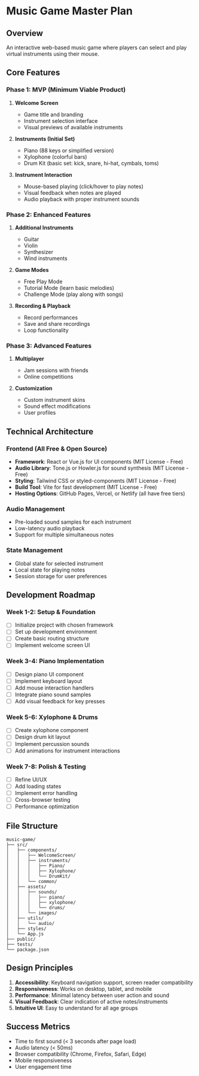 # Music Game Master Plan

## Overview
An interactive web-based music game where players can select and play virtual instruments using their mouse.

## Core Features

### Phase 1: MVP (Minimum Viable Product)
1. **Welcome Screen**
   - Game title and branding
   - Instrument selection interface
   - Visual previews of available instruments

2. **Instruments (Initial Set)**
   - Piano (88 keys or simplified version)
   - Xylophone (colorful bars)
   - Drum Kit (basic set: kick, snare, hi-hat, cymbals, toms)

3. **Instrument Interaction**
   - Mouse-based playing (click/hover to play notes)
   - Visual feedback when notes are played
   - Audio playback with proper instrument sounds

### Phase 2: Enhanced Features
1. **Additional Instruments**
   - Guitar
   - Violin
   - Synthesizer
   - Wind instruments

2. **Game Modes**
   - Free Play Mode
   - Tutorial Mode (learn basic melodies)
   - Challenge Mode (play along with songs)

3. **Recording & Playback**
   - Record performances
   - Save and share recordings
   - Loop functionality

### Phase 3: Advanced Features
1. **Multiplayer**
   - Jam sessions with friends
   - Online competitions

2. **Customization**
   - Custom instrument skins
   - Sound effect modifications
   - User profiles

## Technical Architecture

### Frontend (All Free & Open Source)
- **Framework**: React or Vue.js for UI components (MIT License - Free)
- **Audio Library**: Tone.js or Howler.js for sound synthesis (MIT License - Free)
- **Styling**: Tailwind CSS or styled-components (MIT License - Free)
- **Build Tool**: Vite for fast development (MIT License - Free)
- **Hosting Options**: GitHub Pages, Vercel, or Netlify (all have free tiers)

### Audio Management
- Pre-loaded sound samples for each instrument
- Low-latency audio playback
- Support for multiple simultaneous notes

### State Management
- Global state for selected instrument
- Local state for playing notes
- Session storage for user preferences

## Development Roadmap

### Week 1-2: Setup & Foundation
- [ ] Initialize project with chosen framework
- [ ] Set up development environment
- [ ] Create basic routing structure
- [ ] Implement welcome screen UI

### Week 3-4: Piano Implementation
- [ ] Design piano UI component
- [ ] Implement keyboard layout
- [ ] Add mouse interaction handlers
- [ ] Integrate piano sound samples
- [ ] Add visual feedback for key presses

### Week 5-6: Xylophone & Drums
- [ ] Create xylophone component
- [ ] Design drum kit layout
- [ ] Implement percussion sounds
- [ ] Add animations for instrument interactions

### Week 7-8: Polish & Testing
- [ ] Refine UI/UX
- [ ] Add loading states
- [ ] Implement error handling
- [ ] Cross-browser testing
- [ ] Performance optimization

## File Structure
```
music-game/
├── src/
│   ├── components/
│   │   ├── WelcomeScreen/
│   │   ├── instruments/
│   │   │   ├── Piano/
│   │   │   ├── Xylophone/
│   │   │   └── DrumKit/
│   │   └── common/
│   ├── assets/
│   │   ├── sounds/
│   │   │   ├── piano/
│   │   │   ├── xylophone/
│   │   │   └── drums/
│   │   └── images/
│   ├── utils/
│   │   └── audio/
│   ├── styles/
│   └── App.js
├── public/
├── tests/
└── package.json
```

## Design Principles
1. **Accessibility**: Keyboard navigation support, screen reader compatibility
2. **Responsiveness**: Works on desktop, tablet, and mobile
3. **Performance**: Minimal latency between user action and sound
4. **Visual Feedback**: Clear indication of active notes/instruments
5. **Intuitive UI**: Easy to understand for all age groups

## Success Metrics
- Time to first sound (< 3 seconds after page load)
- Audio latency (< 50ms)
- Browser compatibility (Chrome, Firefox, Safari, Edge)
- Mobile responsiveness
- User engagement time